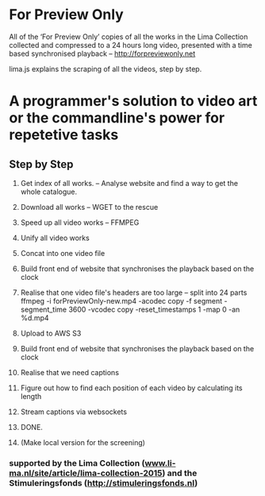 # For Preview Only

All of the ‘For Preview Only’ copies of all the works in the Lima Collection collected and compressed to a 24 hours long video, presented with a time based synchronised playback – http://forpreviewonly.net

lima.js explains the scraping of all the videos, step by step.

# A programmer's solution to video art or the commandline's power for repetetive tasks

## Step by Step

1. Get index of all works.
    – Analyse website and find a way to get the whole catalogue.

2. Download all works
    – WGET to the rescue

3. Speed up all video works
    – FFMPEG

4. Unify all video works
5. Concat into one video file
6. Build front end of website that synchronises the playback based on the clock
6. Realise that one video file's headers are too large – split into 24 parts
    ffmpeg -i forPreviewOnly-new.mp4 -acodec copy -f segment -segment_time 3600 -vcodec copy -reset_timestamps 1 -map 0 -an %d.mp4

7. Upload to AWS S3
8. Build front end of website that synchronises the playback based on the clock
9. Realise that we need captions
10. Figure out how to find each position of each video by calculating its length
11. Stream captions via websockets
12. DONE.
13. (Make local version for the screening)


### supported by the Lima Collection (www.li-ma.nl/site/article/lima-collection-2015) and the Stimuleringsfonds (http://stimuleringsfonds.nl)